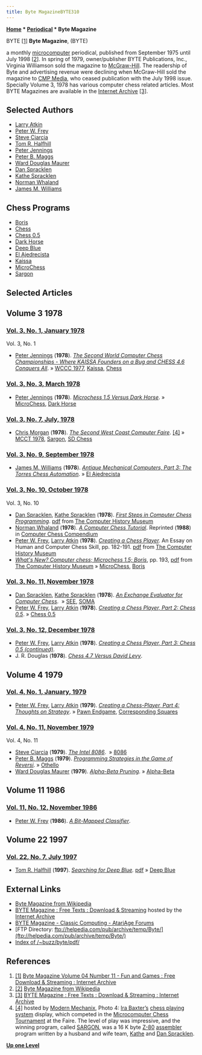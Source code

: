 ```yaml
---
title: Byte MagazineBYTE310
---
```

**[Home](Home "Home") * [Periodical](Periodical "Periodical") * Byte Magazine**

[](https://archive.org/details/byte-magazine-1979-11) BYTE <a id="cite-note-1" href="#cite-ref-1">[1]</a>
**Byte Magazine**, (BYTE)

a monthly [microcomputer](https://en.wikipedia.org/wiki/Microcomputer) periodical, published from September 1975 until July 1998 <a id="cite-note-2" href="#cite-ref-2">[2]</a>. In spring of 1979, owner/publisher BYTE Publications, Inc., Virginia Williamson sold the magazine to [McGraw-Hill](https://en.wikipedia.org/wiki/McGraw-Hill). The readership of Byte and advertising revenue were declining when McGraw-Hill sold the magazine to [CMP Media](https://en.wikipedia.org/wiki/UBM_plc), who ceased publication with the July 1998 issue. Specially Volume 3, 1978 has various computer chess related articles. Most BYTE Magazines are available in the [Internet Archive](https://en.wikipedia.org/wiki/Internet_Archive) <a id="cite-note-3" href="#cite-ref-3">[3]</a>.

## Selected Authors

- [Larry Atkin](Larry_Atkin "Larry Atkin")
- [Peter W. Frey](Peter_W._Frey "Peter W. Frey")
- [Steve Ciarcia](https://en.wikipedia.org/wiki/Steve_Ciarcia)
- [Tom R. Halfhill](index.php?title=Tom_R._Halfhill&action=edit&redlink=1 "Tom R. Halfhill (page does not exist)")
- [Peter Jennings](Peter_Jennings "Peter Jennings")
- [Peter B. Maggs](index.php?title=Peter_B._Maggs&action=edit&redlink=1 "Peter B. Maggs (page does not exist)")
- [Ward Douglas Maurer](Ward_Douglas_Maurer "Ward Douglas Maurer")
- [Dan Spracklen](Dan_Spracklen "Dan Spracklen")
- [Kathe Spracklen](Kathe_Spracklen "Kathe Spracklen")
- [Norman Whaland](Norman_Whaland "Norman Whaland")
- [James M. Williams](http://www.devili.iki.fi/library/author/1504.en.html)

## Chess Programs

- [Boris](Boris "Boris")
- [Chess](</Chess_(Program)> "Chess (Program)")
- [Chess 0.5](Chess_0.5 "Chess 0.5")
- [Dark Horse](Dark_Horse "Dark Horse")
- [Deep Blue](Deep_Blue "Deep Blue")
- [El Ajedrecista](El_Ajedrecista "El Ajedrecista")
- [Kaissa](Kaissa "Kaissa")
- [MicroChess](MicroChess "MicroChess")
- [Sargon](Sargon "Sargon")

## Selected Articles

## Volume 3 1978

### [Vol. 3, No. 1, January 1978](https://archive.org/details/byte-magazine-1978-01)

[](https://archive.org/details/byte-magazine-1978-01) Vol. 3, No. 1

- [Peter Jennings](Peter_Jennings "Peter Jennings") (**1978**). *[The Second World Computer Chess Championships - Where KAISSA Founders on a Bug and CHESS 4.6 Conquers All](http://archive.org/stream/byte-magazine-1978-01/1978_01_BYTE_03-01_The_Brains_of_Men_and_Machines#page/n107/mode/2up)*. » [WCCC 1977](WCCC_1977 "WCCC 1977"), [Kaissa](Kaissa "Kaissa"), [Chess](</Chess_(Program)> "Chess (Program)")

### [Vol. 3, No. 3, March 1978](https://archive.org/details/byte-magazine-1978-03)

- [Peter Jennings](Peter_Jennings "Peter Jennings") (**1978**). *[Microchess 1.5 Versus Dark Horse](https://archive.org/stream/byte-magazine-1978-03/1978_03_BYTE_03-03_Computer_Music_Systems#page/n167/mode/2up)*. » [MicroChess](MicroChess "MicroChess"), [Dark Horse](Dark_Horse "Dark Horse")

### [Vol. 3, No. 7, July, 1978](https://archive.org/details/byte-magazine-1978-07)

- [Chris Morgan](http://www.amazon.com/The-BYTE-Book-Computer-Music/dp/0070430977) (**1978**). *[The Second West Coast Computer Faire](http://blog.modernmechanix.com/the-second-west-coast-computer-faire/1/#mmGal)*. <a id="cite-note-4" href="#cite-ref-4">[4]</a> » [MCCT 1978](MCCT_1978 "MCCT 1978"), [Sargon](Sargon "Sargon"), [SD Chess](SD_Chess "SD Chess")

### [Vol. 3, No. 9, September 1978](https://archive.org/details/byte-magazine-1978-09)

- [James M. Williams](http://www.devili.iki.fi/library/author/1504.en.html) (**1978**). *[Antique Mechanical Computers, Part 3: The Torres Chess Automation](https://archive.org/stream/byte-magazine-1978-09/1978_09_BYTE_03-09_Graphic_Manipulations#page/n83/mode/2up)*. » [El Ajedrecista](El_Ajedrecista "El Ajedrecista")

### [Vol. 3, No. 10, October 1978](https://archive.org/details/byte-magazine-1978-10)

[](https://archive.org/details/byte-magazine-1978-10) Vol. 3, No. 10

- [Dan Spracklen](Dan_Spracklen "Dan Spracklen"), [Kathe Spracklen](Kathe_Spracklen "Kathe Spracklen") (**1978**). *[First Steps in Computer Chess Programming](https://archive.org/stream/byte-magazine-1978-10/1978_10_BYTE_03-10_Chess_for_the_Microcomputer#page/n87/mode/2up)*. [pdf](http://archive.computerhistory.org/projects/chess/related_materials/text/4-4.First_Steps.Byte_Magazine/First_Steps_in_Computer_Chess_Programing.Spracklen-Dan_Kathe.Byte_Magazine.Oct-1978.062303035.sm.pdf) from [The Computer History Museum](The_Computer_History_Museum "The Computer History Museum")
- [Norman Whaland](Norman_Whaland "Norman Whaland") (**1978**). *[A Computer Chess Tutorial](https://archive.org/stream/byte-magazine-1978-10/1978_10_BYTE_03-10_Chess_for_the_Microcomputer#page/n167/mode/2up)*. Reprinted (**1988**) in [Computer Chess Compendium](Computer_Chess_Compendium "Computer Chess Compendium")
- [Peter W. Frey](Peter_W._Frey "Peter W. Frey"), [Larry Atkin](Larry_Atkin "Larry Atkin") (**1978**). *[Creating a Chess Player](https://archive.org/stream/byte-magazine-1978-10/1978_10_BYTE_03-10_Chess_for_the_Microcomputer#page/n181/mode/2up).* An Essay on Human and Computer Chess Skill, pp. 182-191. [pdf](http://archive.computerhistory.org/projects/chess/related_materials/text/3-3.Creating_A_Chess_Player/Creating_A_Chess_Player.Frey_Atkin.Byte_Magazine.Oct-1978.062303029.pdf) from [The Computer History Museum](The_Computer_History_Museum "The Computer History Museum")
- *[What's New? Computer chess; Microchess 1.5; Boris](https://archive.org/stream/byte-magazine-1978-10/1978_10_BYTE_03-10_Chess_for_the_Microcomputer#page/n191/mode/2up)*, pp. 193, [pdf](http://archive.computerhistory.org/projects/chess/related_materials/text/4-1%20and%204-2.Whats_New_Byte_Magazine/Whats_New.Microchess_1-5.Boris.Byte_Magazine.Oct-1978.062303032.pdf) from [The Computer History Museum](The_Computer_History_Museum "The Computer History Museum") » [MicroChess](MicroChess "MicroChess"), [Boris](Boris "Boris")

### [Vol. 3, No. 11, November 1978](https://archive.org/details/byte-magazine-1978-11)

- [Dan Spracklen](Dan_Spracklen "Dan Spracklen"), [Kathe Spracklen](Kathe_Spracklen "Kathe Spracklen") (**1978**). *[An Exchange Evaluator for Computer Chess](https://archive.org/stream/byte-magazine-1978-11/1978_11_BYTE_03-11_The_Sky_is_the_Limit#page/n17/mode/2up)*.  » [SEE](Static_Exchange_Evaluation "Static Exchange Evaluation"), [SOMA](SOMA "SOMA")
- [Peter W. Frey](Peter_W._Frey "Peter W. Frey"), [Larry Atkin](Larry_Atkin "Larry Atkin") (**1978**). *[Creating a Chess Player, Part 2: Chess 0.5](https://archive.org/stream/byte-magazine-1978-11/1978_11_BYTE_03-11_The_Sky_is_the_Limit#page/n163/mode/2up)*. » [Chess 0.5](Chess_0.5 "Chess 0.5")

### [Vol. 3, No. 12, December 1978](https://archive.org/details/byte-magazine-1978-12)

- [Peter W. Frey](Peter_W._Frey "Peter W. Frey"), [Larry Atkin](Larry_Atkin "Larry Atkin") (**1978**). *[Creating a Chess Player, Part 3: Chess 0.5 (continued)](https://archive.org/stream/byte-magazine-1978-12/1978_12_BYTE_03-12_Life#page/n141/mode/2up)*.
- J. R. Douglas (**1978**). *[Chess 4.7 Versus David Levy](https://archive.org/stream/byte-magazine-1978-12/1978_12_BYTE_03-12_Life#page/n85/mode/2up)*.

## Volume 4 1979

### [Vol. 4, No. 1, January, 1979](https://archive.org/details/byte-magazine-1979-01)

- [Peter W. Frey](Peter_W._Frey "Peter W. Frey"), [Larry Atkin](Larry_Atkin "Larry Atkin") (**1979**). *[Creating a Chess-Player, Part 4: Thoughts on Strategy](https://archive.org/stream/byte-magazine-1979-01/1979_01_BYTE_04-01_Life_Algorithms#page/n127/mode/2up)*. » [Pawn Endgame](Pawn_Endgame "Pawn Endgame"), [Corresponding Squares](Corresponding_Squares "Corresponding Squares")

### [Vol. 4, No. 11, November 1979](https://archive.org/details/byte-magazine-1979-11)

[](https://archive.org/details/byte-magazine-1979-11) Vol. 4, No. 11

- [Steve Ciarcia](https://en.wikipedia.org/wiki/Steve_Ciarcia) (**1979**). *[The Intel 8086](https://archive.org/stream/byte-magazine-1979-11/1979_11_BYTE_04-11_Fun_and_Games#page/n15/mode/2up)*.  » [8086](8086 "8086")
- [Peter B. Maggs](index.php?title=Peter_B._Maggs&action=edit&redlink=1 "Peter B. Maggs (page does not exist)") (**1979**). *[Programming Strategies in the Game of Reversi](https://archive.org/stream/byte-magazine-1979-11/1979_11_BYTE_04-11_Fun_and_Games#page/n67/mode/2up)*. » [Othello](Othello "Othello")
- [Ward Douglas Maurer](Ward_Douglas_Maurer "Ward Douglas Maurer") (**1979**). *[Alpha-Beta Pruning](https://archive.org/stream/byte-magazine-1979-11/1979_11_BYTE_04-11_Fun_and_Games#page/n85/mode/2up)*. » [Alpha-Beta](Alpha-Beta "Alpha-Beta")

## Volume 11 1986

### [Vol. 11, No. 12, November 1986](https://archive.org/details/byte-magazine-1986-11)

- [Peter W. Frey](Peter_W._Frey "Peter W. Frey") (**1986**). *[A Bit-Mapped Classifier](https://archive.org/stream/byte-magazine-1986-11/1986_11_BYTE_11-12_Knowledge_Representation#page/n175/mode/2up)*.

## Volume 22 1997

### [Vol. 22, No. 7, July 1997](https://archive.org/details/ByteV22N07July1997)

- [Tom R. Halfhill](index.php?title=Tom_R._Halfhill&action=edit&redlink=1 "Tom R. Halfhill (page does not exist)") (**1997**). *[Searching for Deep Blue](https://dl.acm.org/citation.cfm?id=258116).* [pdf](https://ia802900.us.archive.org/24/items/ByteV22N07July1997/Byte%20V22%20N07%20July1997.pdf) » [Deep Blue](Deep_Blue "Deep Blue")

## External Links

- [Byte Magazine from Wikipedia](https://en.wikipedia.org/wiki/Byte_%28magazine%29)
- [BYTE Magazine : Free Texts : Download & Streaming](https://archive.org/details/byte-magazine) hosted by the [Internet Archive](https://en.wikipedia.org/wiki/Internet_Archive)
- [BYTE Magazine - Classic Computing - AtariAge Forums](http://www.atariage.com/forums/topic/167235-byte-magazine/)
- [FTP Directory: ftp://helpedia.com/pub/archive/temp/Byte/](ftp://helpedia.com/pub/archive/temp/Byte/)
- [Index of /~buzz/byte/pdf/](http://malus.exotica.org.uk/~buzz/byte/pdf/)

## References

1. <a id="cite-ref-1" href="#cite-note-1">[1]</a> [Byte Magazine Volume 04 Number 11 - Fun and Games : Free Download & Streaming : Internet Archive](https://archive.org/details/byte-magazine-1979-11)
1. <a id="cite-ref-2" href="#cite-note-2">[2]</a> [Byte Magazine from Wikipedia](https://en.wikipedia.org/wiki/Byte_%28magazine%29)
1. <a id="cite-ref-3" href="#cite-note-3">[3]</a> [BYTE Magazine : Free Texts : Download & Streaming : Internet Archive](https://archive.org/details/byte-magazine)
1. <a id="cite-ref-4" href="#cite-note-4">[4]</a> hosted by [Modern Mechanix](http://blog.modernmechanix.com/), Photo 4: [Ira Baxter’s](Ira_Baxter "Ira Baxter") [chess playing system](SD_Chess "SD Chess") display, which competed in the [Microcomputer Chess Tournament](MCCT_1978 "MCCT 1978") at the Faire. The level of play was impressive, and the winning program, called [SARGON](Sargon "Sargon"), was a 16 K byte [Z-80](Z80 "Z80") [assembler](Assembly "Assembly") program written by a husband and wife team, [Kathe](Kathe_Spracklen "Kathe Spracklen") and [Dan Spracklen](Dan_Spracklen "Dan Spracklen").

**[Up one Level](Periodical "Periodical")**

